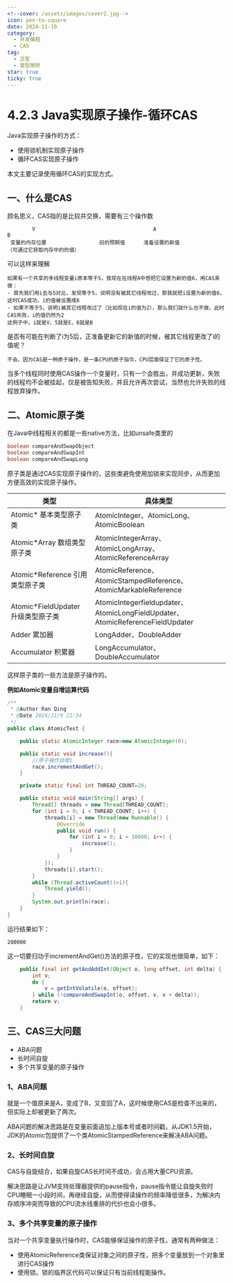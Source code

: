 ```yaml
---
<!--cover: /assets/images/cover2.jpg-->
icon: pen-to-square
date: 2024-11-10
category:
  - 并发编程
  - CAS
tag:
  - 泛型
  - 类型擦除
star: true
ticky: true
---
```

#  4.2.3 Java实现原子操作-循环CAS

Java实现原子操作的方式：

- 使用锁机制实现原子操作
- 循环CAS实现原子操作

本文主要记录使用循环CAS的实现方式。

## 一、什么是CAS

顾名思义，CAS指的是比较并交换，需要有三个操作数

```
        V							           A							B
 变量的内存位置                 旧的预期值      准备设置的新值
（可通过它获取内存中的的值）
```

可以这样来理解

```
如果有一个共享的多线程变量i原本等于5，我现在在线程A中想把它设置为新的值6，用CAS来做：
- 首先我们用i去与5对比，发现等于5，说明没有被其它线程改过，那我就把i设置为新的值6，这时CAS成功，i的值被设置成6
- 如果不等于5，说明i被其它线程改过了（比如现在i的值为2），那么我们就什么也不做，此时CAS失败，i的值仍然为2
这例子中，i就是V，5就是E，6就是B
```

是否有可能在判断了i为5后，正准备更新它的新值的时候，被其它线程更改了i的值呢？

```
不会。因为CAS是一种原子操作，是一条CPU的原子指令，CPU层面保证了它的原子性。
```

当多个线程同时使用CAS操作一个变量时，只有一个会胜出，并成功更新，失败的线程均不会被挂起，仅是被告知失败，并且允许再次尝试，当然也允许失败的线程放弃操作。

## 二、Atomic原子类

在Java中线程相关的都是一些native方法，比如unsafe类里的

```java
boolean compareAndSwapObject
boolean compareAndSwapInt
boolean compareAndSwapLong
```

原子类是通过CAS实现原子操作的，这些类避免使用加锁来实现同步，从而更加方便高效的实现原子操作。

| 类型                               | 具体类型                                                     |
| ---------------------------------- | ------------------------------------------------------------ |
| Atomic* 基本类型原子类             | AtomicInteger、AtomicLong、AtomicBoolean                     |
| Atomic*Array 数组类型原子类        | AtomicIntegerArray、AtomicLongArray、AtomicReferenceArray    |
| Atomic*Reference 引用类型原子类    | AtomicReference、AtomicStampedReference、AtomicMarkableReference |
| Atomic*FieldUpdater 升级类型原子类 | AtomicIntegerfieldupdater、AtomicLongFieldUpdater、AtomicReferenceFieldUpdater |
| Adder 累加器                       | LongAdder、DoubleAdder                                       |
| Accumulator 积累器                 | LongAccumulator、DoubleAccumulator                           |

这样原子类的一些方法是原子操作的。

**例如Atomic变量自增运算代码**

```java
/**
 * @Author Ran Qing
 * @Date 2024/11/9 21:34
 */
public class AtomicTest {

    public static AtomicInteger race=new AtomicInteger(0);

    public static void increase(){
        //原子操作自增1
        race.incrementAndGet();
    }

    private static final int THREAD_COUNT=20;

    public static void main(String[] args) {
        Thread[] threads = new Thread[THREAD_COUNT];
        for (int i = 0; i < THREAD_COUNT; i++) {
            threads[i] = new Thread(new Runnable() {
                @Override
                public void run() {
                    for (int i = 0; i < 10000; i++) {
                        increase();
                    }
                }
            });
            threads[i].start();
        }
        while (Thread.activeCount()>1){
            Thread.yield();
        }
        System.out.println(race);
    }
}
```

运行结果如下：

```
200000
```

这一切要归功于incrementAndGet()方法的原子性，它的实现也很简单，如下：

```java
    public final int getAndAddInt(Object o, long offset, int delta) {
        int v;
        do {
            v = getIntVolatile(o, offset);
        } while (!compareAndSwapInt(o, offset, v, v + delta));
        return v;
    }
```

## 三、CAS三大问题

- ABA问题
- 长时间自旋
- 多个共享变量的原子操作

### 1、ABA问题

就是一个值原来是A，变成了B，又变回了A，这时候使用CAS是检查不出来的，但实际上却被更新了两次。

ABA问题的解决思路是在变量前面追加上版本号或者时间戳，从JDK1.5开始，JDK的Atomic包提供了一个类AtomicStampedReference来解决ABA问题。

### 2、长时间自旋

CAS与自旋结合，如果自旋CAS长时间不成功，会占用大量CPU资源。

解决思路是让JVM支持处理器提供的pause指令，pause指令能让自旋失败时CPU睡眠一小段时间，再继续自旋，从而使得读操作的频率降低很多，为解决内存顺序冲突而导致的CPU流水线重排的代价也会小很多。

### 3、多个共享变量的原子操作

当对一个共享变量执行操作时，CAS能够保证操作的原子性，通常有两种做法：

- 使用AtomicReference类保证对象之间的原子性，把多个变量放到一个对象里进行CAS操作
- 使用锁。锁的临界区代码可以保证只有当前线程能操作。

